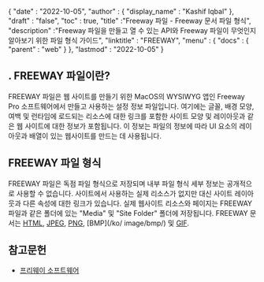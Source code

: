 {
  "date" : "2022-10-05",
  "author" : {
    "display_name" : "Kashif Iqbal"
},
  "draft" : "false",
  "toc" : true,
  "title" :"Freeway 파일 - Freeway 문서 파일 형식",
  "description" :"Freeway 파일을 만들고 열 수 있는 API와 Freeway 파일이 무엇인지 알아보기 위한 파일 형식 가이드",
  "linktitle" : "FREEWAY",
  "menu" : {
    "docs" : {
      "parent" : "web"
}
},
  "lastmod" : "2022-10-05"
}

## . FREEWAY 파일이란?

FREEWAY 파일은 웹 사이트를 만들기 위한 MacOS의 WYSIWYG 앱인 Freeway Pro 소프트웨어에서 만들고 사용하는 설정 정보 파일입니다. 여기에는 글꼴, 배경 모양, 여백 및 런타임에 로드되는 리소스에 대한 링크를 포함한 사이트 모양 및 레이아웃과 같은 웹 사이트에 대한 정보가 포함됩니다. 이 정보는 파일의 정보에 따라 UI 요소의 레이아웃과 배열이 있는 웹사이트를 만드는 데 사용됩니다.

## FREEWAY 파일 형식

FREEWAY 파일은 독점 파일 형식으로 저장되며 내부 파일 형식 세부 정보는 공개적으로 사용할 수 없습니다. 사이트에서 사용하는 실제 리소스가 없지만 대신 사이트 레이아웃과 다른 속성에 대한 링크가 있습니다. 실제 웹사이트 리소스와 페이지는 FREEWAY 파일과 같은 폴더에 있는 "Media" 및 "Site Folder" 폴더에 저장됩니다. FREEWAY 문서는 [HTML](/ko/web/html/), [JPEG](/ko/image/jpeg/), [PNG](/ko/image/png/), [BMP](/ko/ image/bmp/) 및 [GIF](/ko/image/gif/).

## 참고문헌

* [프리웨이 소프트웨어](https://en.wikipedia.org/wiki/Freeway_(software))

